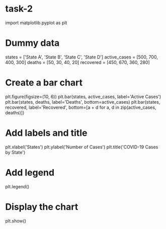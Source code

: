 # task-2
import matplotlib.pyplot as plt

# Dummy data
states = ['State A', 'State B', 'State C', 'State D']
active_cases = [500, 700, 400, 300]
deaths = [50, 30, 40, 20]
recovered = [450, 670, 360, 280]

# Create a bar chart
plt.figure(figsize=(10, 6))
plt.bar(states, active_cases, label='Active Cases')
plt.bar(states, deaths, label='Deaths', bottom=active_cases)
plt.bar(states, recovered, label='Recovered', bottom=[a + d for a, d in zip(active_cases, deaths)])

# Add labels and title
plt.xlabel('States')
plt.ylabel('Number of Cases')
plt.title('COVID-19 Cases by State')

# Add legend
plt.legend()

# Display the chart
plt.show()
